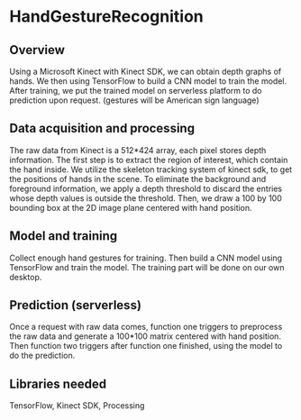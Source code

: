 # HandGestureRecognition

## Overview
Using a Microsoft Kinect with Kinect SDK, we can obtain depth graphs of hands. We then using TensorFlow to build a CNN model to train the model. After training, we put the trained model on serverless platform to do prediction upon request. (gestures will be American sign language)
## Data acquisition and processing
The raw data from Kinect is a 512*424 array, each pixel stores depth information. The first step is to extract the region of interest, which contain the hand inside. We utilize the skeleton tracking system of kinect sdk, to get the positions of hands in the scene. To eliminate the background and foreground information, we apply a depth threshold to discard the entries whose depth values is outside the threshold. Then, we draw a 100 by 100 bounding box at the 2D image plane centered with hand position.
## Model and training
Collect enough hand gestures for training. Then build a CNN model using TensorFlow and train the model. The training part will be done on our own desktop.
## Prediction (serverless)
Once a request with raw data comes, function one triggers to preprocess the raw data and generate a 100*100 matrix centered with hand position.
Then function two triggers after function one finished, using the model to do the prediction.
## Libraries needed
TensorFlow, Kinect SDK, Processing
